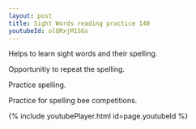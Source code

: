 ```yaml
---
layout: post
title: Sight Words reading practice 140
youtubeId: olQRxjM1SGs
---
```

 
 
Helps to learn sight words and their spelling.

Opportunitiy to repeat the spelling. 

Practice spelling. 
 
Practice for spelling bee competitions. 
 
{% include youtubePlayer.html id=page.youtubeId %}
 
 
